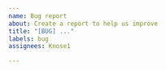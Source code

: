 ```yaml
---
name: Bug report
about: Create a report to help us improve
title: "[BUG] ..."
labels: bug
assignees: Knose1

---
```




